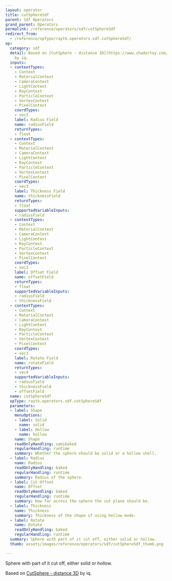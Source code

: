 ```yaml
---
layout: operator
title: cutSphereSdf
parent: Sdf Operators
grand_parent: Operators
permalink: /reference/operators/sdf/cutSphereSdf
redirect_from:
  - /reference/opType/raytk.operators.sdf.cutSphereSdf/
op:
  category: sdf
  detail: Based on [CutSphere - distance 3D](https://www.shadertoy.com/view/stKSzc)
    by iq.
  inputs:
  - contextTypes:
    - Context
    - MaterialContext
    - CameraContext
    - LightContext
    - RayContext
    - ParticleContext
    - VertexContext
    - PixelContext
    coordTypes:
    - vec3
    label: Radius Field
    name: radiusField
    returnTypes:
    - float
  - contextTypes:
    - Context
    - MaterialContext
    - CameraContext
    - LightContext
    - RayContext
    - ParticleContext
    - VertexContext
    - PixelContext
    coordTypes:
    - vec3
    label: Thickness Field
    name: thicknessField
    returnTypes:
    - float
    supportedVariableInputs:
    - radiusField
  - contextTypes:
    - Context
    - MaterialContext
    - CameraContext
    - LightContext
    - RayContext
    - ParticleContext
    - VertexContext
    - PixelContext
    coordTypes:
    - vec3
    label: Offset Field
    name: offsetField
    returnTypes:
    - float
    supportedVariableInputs:
    - radiusField
    - thicknessField
  - contextTypes:
    - Context
    - MaterialContext
    - CameraContext
    - LightContext
    - RayContext
    - ParticleContext
    - VertexContext
    - PixelContext
    coordTypes:
    - vec3
    label: Rotate Field
    name: rotateField
    returnTypes:
    - vec4
    supportedVariableInputs:
    - radiusField
    - thicknessField
    - offsetField
  name: cutSphereSdf
  opType: raytk.operators.sdf.cutSphereSdf
  parameters:
  - label: Shape
    menuOptions:
    - label: Solid
      name: solid
    - label: Hollow
      name: hollow
    name: Shape
    readOnlyHandling: semibaked
    regularHandling: runtime
    summary: Whether the sphere should be solid or a hollow shell.
  - label: Radius
    name: Radius
    readOnlyHandling: baked
    regularHandling: runtime
    summary: Radius of the sphere.
  - label: Cut Offset
    name: Offset
    readOnlyHandling: baked
    regularHandling: runtime
    summary: How far across the sphere the cut plane should be.
  - label: Thickness
    name: Thickness
    summary: Thickness of the shape if using hollow mode.
  - label: Rotate
    name: Rotate
    readOnlyHandling: baked
    regularHandling: runtime
  summary: Sphere with part of it cut off, either solid or hollow.
  thumb: assets/images/reference/operators/sdf/cutSphereSdf_thumb.png

---
```



Sphere with part of it cut off, either solid or hollow.

Based on [CutSphere - distance 3D](https://www.shadertoy.com/view/stKSzc) by iq.
